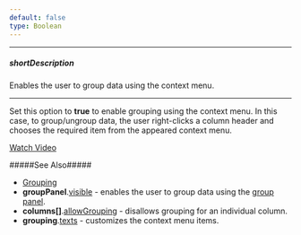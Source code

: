 ```yaml
---
default: false
type: Boolean
---
```

---
##### shortDescription
Enables the user to group data using the context menu.

---
Set this option to **true** to enable grouping using the context menu. In this case, to group/ungroup data, the user right-clicks a column header and chooses the required item from the appeared context menu.

<a href="https://www.youtube.com/watch?v=JHUSz3S0cWw&index=2&list=PL8h4jt35t1wjGvgflbHEH_e3b23AA30-z" class="button orange small fix-width-155" target="_blank">Watch Video</a>

#####See Also#####
- [Grouping](/concepts/05%20Widgets/DataGrid/45%20Grouping '/Documentation/Guide/Widgets/DataGrid/Grouping/')
- **groupPanel**.[visible](/api-reference/10%20UI%20Widgets/dxDataGrid/1%20Configuration/groupPanel/visible.md '/Documentation/ApiReference/UI_Widgets/dxDataGrid/Configuration/groupPanel/#visible') - enables the user to group data using the [group panel](/concepts/05%20Widgets/DataGrid/45%20Grouping/10%20User%20Interaction '/Documentation/Guide/Widgets/DataGrid/Grouping/#User_Interaction').
- **columns[]**.[allowGrouping](/api-reference/10%20UI%20Widgets/dxDataGrid/1%20Configuration/columns/allowGrouping.md '/Documentation/ApiReference/UI_Widgets/dxDataGrid/Configuration/columns/#allowGrouping') - disallows grouping for an individual column.
- **grouping**.[texts](/api-reference/10%20UI%20Widgets/dxDataGrid/1%20Configuration/grouping/texts '/Documentation/ApiReference/UI_Widgets/dxDataGrid/Configuration/grouping/texts/') - customizes the context menu items.